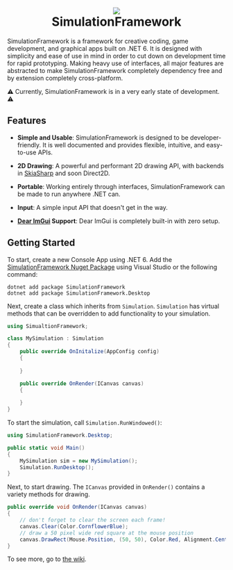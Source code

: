 ﻿<h1 align="center">
<img src="https://raw.githubusercontent.com/Redninja106/simulationframework/master/assets/logo-128x128.png"/>
<br>SimulationFramework</br>
</h1>

SimulationFramework is a framework for creative coding, game development, and graphical apps built on .NET 6. It is designed with simplicity and ease of use in mind in order to cut down on development time for rapid prototyping. Making heavy use of interfaces, all major features are abstracted to make SimulationFramework completely dependency free and by extension completely cross-platform.

⚠️ Currently, SimulationFramework is in a very early state of development. ⚠️

## Features

- **Simple and Usable**: SimulationFramework is designed to be developer-friendly. It is well documented and provides flexible, intuitive, and easy-to-use APIs. 

- **2D Drawing**: A powerful and performant 2D drawing API, with backends in [SkiaSharp](https://github.com/mono/SkiaSharp) and soon Direct2D.

- **Portable**: Working entirely through interfaces, SimulationFramework can be made to run anywhere .NET can.

- **Input**: A simple input API that doesn't get in the way.

- **[Dear ImGui](https://github.com/ocornut/imgui) Support**: Dear ImGui is completely built-in with zero setup.

## Getting Started

To start, create a new Console App using .NET 6. Add the [SimulationFramework Nuget Package](https://www.nuget.org/packages/SimulationFramework/) using Visual Studio or the following command:
```
dotnet add package SimulationFramework
dotnet add package SimulationFramework.Desktop
```

Next, create a class which inherits from `Simulation`. `Simulation` has virtual methods that can be overridden to add functionality to your simulation.
```cs
using SimualtionFramework;

class MySimulation : Simulation
{
    public override OnInitalize(AppConfig config)
    {
        
    }

    public override OnRender(ICanvas canvas)
    {
        
    }
}
```

To start the simulation, call `Simulation.RunWindowed()`:

```cs
using SimulationFramework.Desktop;

public static void Main()
{
    MySimulation sim = new MySimulation();
    Simulation.RunDesktop();
}
```

Next, to start drawing. The `ICanvas` provided in `OnRender()` contains a variety methods for drawing.

```cs
public override void OnRender(ICanvas canvas)
{
    // don't forget to clear the screen each frame!
    canvas.Clear(Color.CornflowerBlue); 
    // draw a 50 pixel wide red square at the mouse position
    canvas.DrawRect(Mouse.Position, (50, 50), Color.Red, Alignment.Center); 
}
```
To see more, go to [the wiki](https://github.com/Redninja106/simulationframework/wiki).
